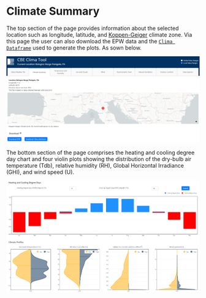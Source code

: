 # Climate Summary

The top section of the page provides information about the selected location such as longitude, latitude, and [Koppen-Geiger](https://en.wikipedia.org/wiki/K%C3%B6ppen\_climate\_classification) climate zone. Via this page the user can also download the EPW data and the [`Clima Dataframe`](clima-dataframe.md) used to generate the plots. As sown below.

![Tab summary top](../../../.gitbook/assets/clima-summary-top.png)

The bottom section of the page comprises the heating and cooling degree day chart and four violin plots showing the distribution of the dry-bulb air temperature (Tdb), relative humidity (RH), Global Horizontal Irradiance (GHI), and wind speed (U).

![Tab summary top](../../../.gitbook/assets/clima-summary-bottom.png)
